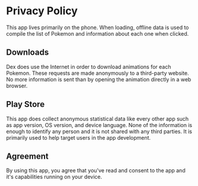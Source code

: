 # Privacy Policy

This app lives primarily on the phone. When loading, offline data is used to compile the list of Pokemon 
and information about each one when clicked. 

## Downloads
Dex does use the Internet in order to download animations for each Pokemon. These requests are made anonymously to a third-party
website. No more information is sent than by opening the animation directly in a web browser.

## Play Store
This app does collect anonymous statistical data like every other app such as app version, OS version, and device language.
None of the information is enough to identify any person and it is not shared with any third parties. It is primarily used to help
target users in the app development.

## Agreement
By using this app, you agree that you've read and consent to the app and it's capabilities running on your device.
